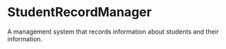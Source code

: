 # StudentRecordManager
A management system that records information about students and their information.
